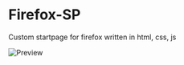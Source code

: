 # Firefox-SP
Custom startpage for firefox written in html, css, js

![Preview](https://i.imgur.com/77iEOgK.png)
